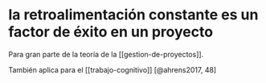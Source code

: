 # la retroalimentación constante es un factor de éxito en un proyecto
Para gran parte de la teoría de la [[gestion-de-proyectos]].

También aplica para el [[trabajo-cognitivo]] [@ahrens2017, 48]
